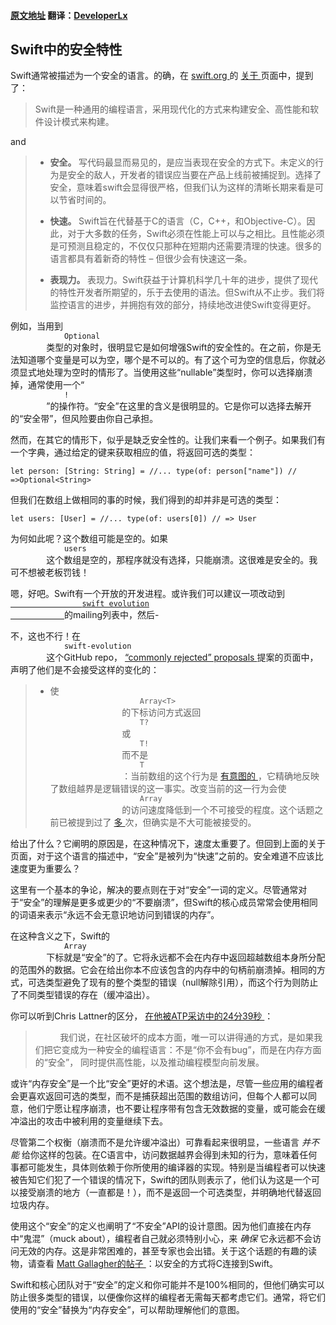 #### [原文地址](http://khanlou.com/2017/04/safety-in-swift/) 翻译：[DeveloperLx](http://weibo.com/DeveloperLx)


<div class="blogpost">
    <div class="post-meta">
        <h2 class="post-title" itemprop="name headline">
            Swift中的安全特性
        </h2>
    </div>
    <p>
        Swift通常被描述为一个安全的语言。的确，在
        <a href="https://swift.org/">
            swift.org
        </a>
        的
        <a href="https://swift.org/about/">
            关于
        </a>
        页面中，提到了：
    </p>
    <blockquote>
        <p>
            Swift是一种通用的编程语言，采用现代化的方式来构建安全、高性能和软件设计模式来构建。
        </p>
    </blockquote>
    <p>
        and
    </p>
    <blockquote>
        <ul>
            <li>
                <p>
                    <strong>
                        安全。
                    </strong>
                    写代码最显而易见的，是应当表现在安全的方式下。未定义的行为是安全的敌人，开发者的错误应当要在产品上线前被捕捉到。选择了安全，意味着swift会显得很严格，但我们认为这样的清晰长期来看是可以节省时间的。
                </p>
            </li>
            <li>
                <p>
                    <strong>
                        快速。
                    </strong>
                    Swift旨在代替基于C的语言（C，C++，和Objective-C）。因此，对于大多数的任务，Swift必须在性能上可以与之相比。且性能必须是可预测且稳定的，不仅仅只那种在短期内还需要清理的快速。很多的语言都具有着新奇的特性 – 但很少会有快速这一条。
                </p>
            </li>
            <li>
                <p>
                    <strong>
                        表现力。
                    </strong>
                    表现力。Swift获益于计算机科学几十年的进步，提供了现代的特性开发者所期望的，乐于去使用的语法。但Swift从不止步。我们将监控语言的进步，并拥抱有效的部分，持续地改进使Swift变得更好。
                </p>
            </li>
        </ul>
    </blockquote>
    <p>
        例如，当用到
        <code class="highlighter-rouge">
            Optional
        </code>
        类型的对象时，很明显它是如何增强Swift的安全性的。在之前，你是无法知道哪个变量是可以为空，哪个是不可以的。有了这个可为空的信息后，你就必须显式地处理为空时的情形了。当使用这些“nullable”类型时，你可以选择崩溃掉，通常使用一个“
        <code class="highlighter-rouge">
            !
        </code>        
        ”的操作符。“安全”在这里的含义是很明显的。它是你可以选择去解开的“安全带”，但风险要由你自己承担。
    </p>
    <p>
        然而，在其它的情形下，似乎是缺乏安全性的。让我们来看一个例子。如果我们有一个字典，通过给定的键来获取相应的值，将返回可选的类型：
    </p>
    <pre class="highlight"><code>let person: [String: String] = //... type(of: person["name"]) // =&gt;Optional&lt;String&gt;</code></pre>
    <p>
        但我们在数组上做相同的事的时候，我们得到的却并非是可选的类型：
    </p>
    <pre class="highlight"><code>let users: [User] = //... type(of: users[0]) // =&gt; User</code></pre>
    <p>
        为何如此呢？这个数组可能是空的。如果
        <code class="highlighter-rouge">
            users
        </code>
        这个数组是空的，那程序就没有选择，只能崩溃。这很难是安全的。我可不想被老板罚钱！
    </p>
    <p>
        嗯，好吧。Swift有一个开放的开发进程。或许我们可以建议一项改动到
        <a href="">
            <code class="highlighter-rouge">
                swift evolution
            </code>
        </a>
        的mailing列表中，然后-
    </p>
    <p>
        不，这也不行！在
        <code class="highlighter-rouge">
            swift-evolution
        </code>
        这个GitHub repo，
        <a href="https://github.com/apple/swift-evolution/blob/master/commonly_proposed.md">
            “commonly rejected” proposals
        </a>
        提案的页面中，声明了他们是不会接受这样的变化的：
    </p>
    <blockquote>
        <ul>
            <li>
                使 
                <code class="highlighter-rouge">
                    Array&lt;T&gt;
                </code>
                的下标访问方式返回
                <code class="highlighter-rouge">
                    T?
                </code>
                或
                <code class="highlighter-rouge">
                    T!
                </code>
                而不是
                <code class="highlighter-rouge">
                    T
                </code>
                ：当前数组的这个行为是
                <a href="https://lists.swift.org/pipermail/swift-evolution/Week-of-Mon-20151214/002446.html">
                    有意图的
                </a>
                ，它精确地反映了数组越界是逻辑错误的这一事实。改变当前的这一行为会使
                <code class="highlighter-rouge">
                    Array
                </code>
                的访问速度降低到一个不可接受的程度。这个话题之前已被提到过了                
                <a href="https://lists.swift.org/pipermail/swift-evolution/Week-of-Mon-20151214/002425.html">
                    多
                </a>
                次，但确实是不大可能被接受的。
            </li>
        </ul>
    </blockquote>
    <p>
        给出了什么？它阐明的原因是，在这种情况下，速度太重要了。但回到上面的关于页面，对于这个语言的描述中，“安全”是被列为“快速”之前的。安全难道不应该比速度更为重要么？
    </p>
    <p>
        这里有一个基本的争论，解决的要点则在于对“安全”一词的定义。尽管通常对于“安全”的理解是更多或更少的“不要崩溃”，但Swift的核心成员常常会使用相同的词语来表示“永远不会无意识地访问到错误的内存”。
    </p>
    <p>
        在这种含义之下，Swift的
        <code class="highlighter-rouge">
            Array
        </code>
        下标就是“安全”的了。它将永远都不会在内存中返回超越数组本身所分配的范围外的数据。它会在给出你本不应该包含的内存中的句柄前崩溃掉。相同的方式，可选类型避免了现有的整个类型的错误（null解除引用），而这个行为则防止了不同类型错误的存在（缓冲溢出）。
    </p>
    <p>
        你可以听到Chris Lattner的区分，
        <a href="https://overcast.fm/+CdTE-_oY/24:37">
            在他被ATP采访中的24分39秒
        </a>
        ：
    </p>
    <blockquote>
        <p>
            我们说，在社区破坏的成本方面，唯一可以讲得通的方式，是如果我们把它变成为一种安全的编程语言：不是“你不会有bug”，而是在内存方面的“安全”， 同时提供高性能，以及推动编程模型向前发展。
        </p>
    </blockquote>
    <p>
        或许“内存安全”是一个比“安全”更好的术语。这个想法是，尽管一些应用的编程者会更喜欢返回可选的类型，而不是捕获超出范围的数组访问，但每个人都可以同意，他们宁愿让程序崩溃，也不要让程序带有包含无效数据的变量，或可能会在缓冲溢出的攻击中被利用的变量继续下去。
    </p>
    <p>
        尽管第二个权衡（崩溃而不是允许缓冲溢出）可靠看起来很明显，一些语言
        <em>
            并不能
        </em>
        给你这样的包装。在C语言中，访问数据越界会得到未知的行为，意味着任何事都可能发生，具体则依赖于你所使用的编译器的实现。特别是当编程者可以快速被告知它们犯了一个错误的情况下，Swift的团队则表示了，他们认为这是一个可以接受崩溃的地方（一直都是！），而不是返回一个可选类型，并明确地代替返回垃圾内存。
    </p>
    <p>
        使用这个“安全”的定义也阐明了“不安全”API的设计意图。因为他们直接在内存中“鬼混”（muck about），编程者自己就必须特别小心，来
        <em>
            确保
        </em>
        它永远都不会访问无效的内存。这是非常困难的，甚至专家也会出错。关于这个话题的有趣的读物，请查看
        <a href="https://www.cocoawithlove.com/blog/2016/02/16/use_it_or_lose_it_why_safe_c_is_sometimes_unsafe_swift.html">
            Matt Gallagher的帖子
        </a>
        ：以安全的方式将C连接到Swift。
    </p>
    <p>
        Swift和核心团队对于“安全”的定义和你可能并不是100%相同的，但他们确实可以防止很多类型的错误，以便像你这样的编程者无需每天都考虑它们。通常，将它们使用的“安全”替换为“内存安全”，可以帮助理解他们的意图。
    </p>
</div>
